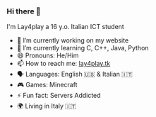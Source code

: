 ### Hi there 👋
I'm Lay4play a 16 y.o. Italian ICT student
- 🔭 I’m currently working on my website
- 🌱 I’m currently learning C, C++, Java, Python
- 😄 Pronouns: He/Him
- 📫 How to reach me: [lay4play.tk](https://lay4play.tk)
- 🗣️ Languages: English 🇺🇸 & Italian 🇮🇹
- 🎮 Games: Minecraft
- ⚡ Fun fact: Servers Addicted
- 🌍 Living in Italy 🇮🇹


<!--
**lay4play/lay4play** is a ✨ _special_ ✨ repository because its `README.md` (this file) appears on your GitHub profile.

Here are some ideas to get you started:

- 🔭 I’m currently working on ...
- 🌱 I’m currently learning ...
- 👯 I’m looking to collaborate on ...
- 🤔 I’m looking for help with ...
- 💬 Ask me about ...
- 📫 How to reach me: ...
- 😄 Pronouns: ...
- ⚡ Fun fact: ...
-->
